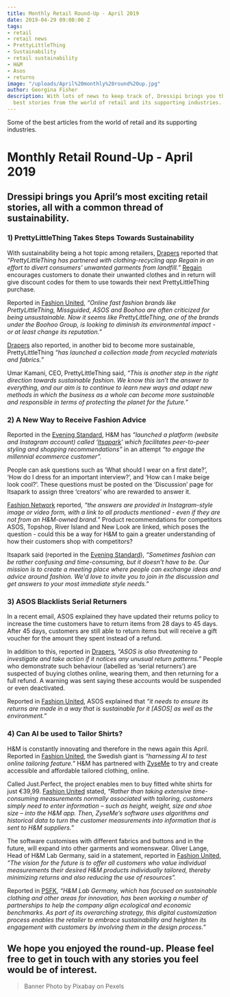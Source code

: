 ```yaml
---
title: Monthly Retail Round-Up - April 2019
date: 2019-04-29 09:08:00 Z
tags:
- retail
- retail news
- PrettyLittleThing
- Sustainability
- retail sustainability
- H&M
- Asos
- returns
image: "/uploads/April%20monthly%20round%20up.jpg"
author: Georgina Fisher
description: With lots of news to keep track of, Dressipi brings you this month's
  best stories from the world of retail and its supporting industries.
---
```


Some of the best articles from the world of retail and its supporting industries.

# Monthly Retail Round-Up - April 2019

## Dressipi brings you April’s most exciting retail stories, all with a common thread of sustainability.

### 1) PrettyLittleThing Takes Steps Towards Sustainability

With sustainability being a hot topic among retailers, [Drapers](https://www.drapersonline.com/7035407.article?utm_source=newsletter&utm_medium=email&utm_campaign=DR_EditorialNewsletters.Reg:%20Send%20-%20Daily%20News&mkt_tok=eyJpIjoiWVRRM1lqWXlNalZpWkRBeiIsInQiOiJLemdaQk1nKzFwUlRGbEltY2tWTmZBYTQ4MjJMZGFNWnNTbERFZFp4dUhiMmRPMDdZZEZnbXBVQUJVSzRlTGZTY3BFMXRQNkdpY0c1ajJWTWlZZlhweWlmWEdqVTZJaDJ4akg0VkVHelZSa2J5R0ZVY0NQcEhsMFltbmkrSkdQMSJ9) reported that *“PrettyLittleThing has partnered with clothing-recycling app Regain in an effort to divert consumers’ unwanted garments from landfill.”* [Regain](https://regain-app.com/) encourages customers to donate their unwanted clothes and in return will give discount codes for them to use towards their next PrettyLittleThing purchase.

Reported in [Fashion United](https://fashionunited.uk/news/fashion/prettylittlething-teams-up-with-recycling-app-regain/2019041842739), *“Online fast fashion brands like PrettyLittleThing, Missguided, ASOS and Boohoo are often criticized for being unsustainable. Now it seems like PrettyLittleThing, one of the brands under the Boohoo Group, is looking to diminish its environmental impact - or at least change its reputation.”*

[Drapers](https://www.drapersonline.com/7035470.article?utm_source=newsletter&utm_medium=email&utm_campaign=DR_EditorialNewsletters.Reg:%20Send%20-%20Daily%20News&mkt_tok=eyJpIjoiWkRZeFpUVTRPV0U0WWpFMCIsInQiOiJCTWdPdzZSdFl2dzVoc3ppZmZQbCtcL1BWNUpyT0NvOWRKSk1FMnJMelY4NnY3Uit3MnhYZnc5Z0prdGZLUStRMVJiYytSOStyZXN1Y0pyMnJxcWJuQ0lEOVVZYnluVldnNWZuRUtjSWh0T1NiTWFNdFh4Qm9yUDJEOUxJTmh2MG8ifQ%3D%3D) also reported, in another bid to become more sustainable, PrettyLittleThing *“has launched a collection made from recycled materials and fabrics.”*

Umar Kamani, CEO, PrettyLittleThing said, *“This is another step in the right direction towards sustainable fashion. We know this isn’t the answer to everything, and our aim is to continue to learn new ways and adapt new methods in which the business as a whole can become more sustainable and responsible in terms of protecting the planet for the future.”*

### 2) A New Way to Receive Fashion Advice

Reported in the [Evening Standard](https://www.standard.co.uk/fashion/hm-itsapark-styling-platform-fashion-advice-forum-a4109436.html), H&M has *“launched a platform (website and Instagram account) called ‘[Itsapark](https://www.itsapark.com/welcome)’ which facilitates peer-to-peer styling and shopping recommendations”* in an attempt *“to engage the millennial ecommerce customer”.*

People can ask questions such as ‘What should I wear on a first date?’, ‘How do I dress for an important interview?’, and ‘How can I make beige look cool?’. These questions must be posted on the ‘Discussion’ page for Itsapark to assign three ‘creators’ who are rewarded to answer it. 

[Fashion Network](https://uk.fashionnetwork.com/news/H-M-launches-Itsapark-for-styling-questions-and-ecommerce-guidance,1086546.html#.XLh8PehKg2w) reported, *“the answers are provided in Instagram-style image or video form, with a link to all products mentioned - even if they are not from an H&M-owned brand.”* Product recommendations for competitors ASOS, Topshop, River Island and New Look are linked, which poses the question - could this be a way for H&M to gain a greater understanding of how their customers shop with competitors?

Itsapark said (reported in the [Evening Standard](https://www.standard.co.uk/fashion/hm-itsapark-styling-platform-fashion-advice-forum-a4109436.html)), *“Sometimes fashion can be rather confusing and time-consuming, but it doesn’t have to be. Our mission is to create a meeting place where people can exchange ideas and advice around fashion. We'd love to invite you to join in the discussion and get answers to your most immediate style needs.”*

### 3) ASOS Blacklists Serial Returners

In a recent email, ASOS explained they have updated their returns policy to increase the time customers have to return items from 28 days to 45 days. After 45 days, customers are still able to return items but will receive a gift voucher for the amount they spent instead of a refund.

In addition to this, reported in [Drapers](https://www.drapersonline.com/7035251.article?utm_source=newsletter&utm_medium=email&utm_campaign=DR_EditorialNewsletters.Reg:%20Send%20-%20Daily%20News&mkt_tok=eyJpIjoiTUdVNFlqQm1aR1UyTURNeCIsInQiOiJXRXFJcXM5MHo1WXpYSmFkeTBTWElGVkEyRlN1NE05UkZNbHo2RmRocmNtNGxyY2NpR2VaZktoOWdLUGpqNXI3Qnp1R0R0RERzZTV6clJHY3d5MGI5cm5xR3c1bFJ5Tm44WHczTmV2MFdrSHoyWlBrbURUUGRpMUdBK2ZhT0VCZCJ9), *“ASOS is also threatening to investigate and take action if it notices any unusual return patterns.”* People who demonstrate such behaviour (labelled as ‘serial returners’) are suspected of buying clothes online, wearing them, and then returning for a full refund. A warning was sent saying these accounts would be suspended or even deactivated.

Reported in [Fashion United](https://fashionunited.uk/news/retail/asos-changes-its-return-policy-to-prevent-serial-returners/2019040542573), ASOS explained that *“it needs to ensure its returns are made in a way that is sustainable for it [ASOS] as well as the environment.”*

### 4) Can AI be used to Tailor Shirts?

H&M is constantly innovating and therefore in the news again this April. Reported in [Fashion United](https://fashionunited.uk/news/fashion/h-m-harnesses-ai-to-test-online-tailoring-offer/2019041542692), the Swedish giant is *“harnessing AI to test online tailoring feature.”* H&M has partnered with [ZyseMe](https://www.zyse.me/) to try and create accessible and affordable tailored clothing, online. 

Called Just.Perfect, the project enables men to buy fitted white shirts for just €39,99. [Fashion United](https://fashionunited.uk/news/fashion/h-m-harnesses-ai-to-test-online-tailoring-offer/2019041542692) stated, *“Rather than taking extensive time-consuming measurements normally associated with tailoring, customers simply need to enter information – such as height, weight, size and shoe size – into the H&M app. Then, ZyseMe’s software uses algorithms and historical data to turn the customer measurements into information that is sent to H&M suppliers.”*

The software customises with different fabrics and buttons and in the future, will expand into other garments and womenswear. Oliver Lange, Head of H&M Lab Germany, said in a statement, reported in [Fashion United](https://fashionunited.uk/news/fashion/h-m-harnesses-ai-to-test-online-tailoring-offer/2019041542692), *“The vision for the future is to offer all customers who value individual measurements their desired H&M products individually tailored, thereby minimizing returns and also reducing the use of resources”.*

Reported in [PSFK](https://www.psfk.com/2019/04/hm-customized-apparel-accessibility-zyseme.html), *“H&M Lab Germany, which has focused on sustainable clothing and other areas for innovation, has been working a number of partnerships to help the company align ecological and economic benchmarks. As part of its overarching strategy, this digital customization process enables the retailer to embrace sustainability and heighten its engagement with customers by involving them in the design process.”*

## We hope you enjoyed the round-up. Please feel free to get in touch with any stories you feel would be of interest.

> Banner Photo by Pixabay on Pexels